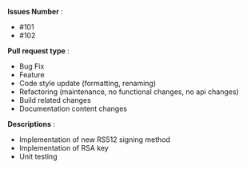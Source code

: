 **Issues Number** : 
- #101
- #102   

**Pull request type** :  

- Bug Fix
- Feature
- Code style update (formatting, renaming)
- Refactoring (maintenance, no functional changes, no api changes)
- Build related changes
- Documentation content changes

**Descriptions** :  

- Implementation of new RS512 signing method
- Implementation of RSA key
- Unit testing  